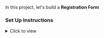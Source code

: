 In this project, let's build a **Registration Form** 

### Set Up Instructions

<details>
<summary>Click to view</summary>

- Download dependencies by running `npm install`
- Start up the app using `npm start`
</details>
